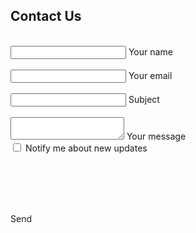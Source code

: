 <!--Section: Contact v.2-->
<section class="mb-4" id='contact-form-submittedok' style="display:none">
    Your enquiry has been submitted. Thanks for getting in touch!<br/>
    <a href="/about">Click to return Home</a>
</section>
<section class="mb-4" id='contact-form-section'>
    <h1>Contact Us</h1>
    <!--Section description-->
    <div class="row">
        <!--Grid column-->
        <div class="col-md-9 mb-md-0 mb-5">
            <form id="contact-form" name="contact-form" action="#" method="POST">
                <!--Grid row-->
                <div class="row">
                    <!--Grid column-->
                    <div class="col-md-6">
                        <div class="md-form mb-0">
                            <div id="name-error" class="error">&nbsp;</div>
                            <input type="text" id="name" name="name" class="form-control">
                            <label for="name" class="">Your name</label>
                        </div>
                    </div>
                    <!--Grid column-->
                    <!--Grid column-->
                    <div class="col-md-6">
                        <div class="md-form mb-0">
                            <div id="email-error" class="error">&nbsp;</div>
                            <input type="text" id="email" name="email" class="form-control">
                            <label for="email" class="">Your email</label>
                        </div>
                    </div>
                    <!--Grid column-->
                </div>
                <!--Grid row-->
                <!--Grid row-->
                <div class="row">
                    <div class="col-md-12">
                        <div class="md-form mb-0">
                            <div id="subject-error" class="error">&nbsp;</div>
                            <input type="text" id="subject" name="subject" class="form-control">
                            <label for="subject" class="">Subject</label>
                        </div>
                    </div>
                </div>
                <!--Grid row-->
                <div class="row">
                    <!--Grid column-->
                    <div class="col-md-12">
                        <div class="md-form">
                            <div id="message-error" class="error">&nbsp;</div>
                            <textarea type="text" id="message" name="message" rows="2" class="form-control md-textarea"></textarea>
                            <label for="message">Your message</label>
                        </div>
                    </div>
                </div>
                <div class="sm-form">
                    <input 
                    type="checkbox"  name="updates" id="updates" value="1">
                    <label 
                    for="updates" >Notify me about new updates</label>
                </div>
                <div class="clearfix" style="min-height: 1em;margin-bottom:1em;"> &nbsp; </div>  
                <div class="clearfix" style="min-height: 1em;"> &nbsp; </div>  
                <div class="row">
                    <!--Grid column-->
                    <div class="col-md-12">
                        <div class="md-form">
                            <div id='recaptcha'>&nbsp;</div>
                        </div>
                    </div>
                </div>
                <div class="clearfix" style="margin-bottom:1em;"> &nbsp; </div>  
                <!--Grid row-->
                <div class="row">
                <div class="text-center text-md-left">
                    <div class="btn btn-primary" onclick="sendForm();">Send</div>
                </div>
                </div>
            </form>
            <script type="text/javascript">
                    if(typeof(grecaptcha)!='undefined'){
                    grecaptcha.render('recaptcha', {
                        'sitekey' : '6LfBRMUaAAAAAFZgBArQhXoM4quk8SfG0tuWEfGx'
                        });
                    }
                    function sendForm(){
                        var form = ConvertFormToJSON($('#contact-form'));
                        if(validateForm(form)){
                            console.dir(form);
                        axios.post('/contactform')
                        .then(response => { 
                                if(response.status=200){
                                $('#contact-form-section').slideUp(); 
                                $('#contact-form-submittedok').slideDown();
                                }
                            })
                        }else{
                            console.log("invalid")
                        }
                    }node server.js
                    $("#contact-form input,textarea").on( "change", function() {
                        var form = ConvertFormToJSON($('#contact-form'));
                        validateForm(form);
                    });
                    function validateForm(form) {
                        console.log("About to validate...");
                        var result = true;
                        $(".error").html("");
                        if (form.name == "") {
                            $('#name-error').html("Name cannot be empty");
                            console.log("name empty");
                            result = false;
                        }
                        if (form.email == "") {
                            $('#email-error').html("Email cannot be empty");
                            result = false;
                        } else {
                            var re = /^(([^<>()\[\]\\.,;:\s@"]+(\.[^<>()\[\]\\.,;:\s@"]+)*)|(".+"))@((\[[0-9]{1,3}\.[0-9]{1,3}\.[0-9]{1,3}\.[0-9]{1,3}])|(([a-zA-Z\-0-9]+\.)+[a-zA-Z]{2,}))$/;
                            if(!re.test(form.email)){
                                $('#email-error').html("Email format invalid");
                                result = false;
                            }
                        }
                        if (form.subject == "") {
                            $('#subject-error').html("Please provide a Subject");
                            result = false;
                        }
                        if (form.message == "") {
                            $('#message-error').html("Please provide a Message");
                            result = false;
                        }
                        return result;
}
// convert to JSON
function ConvertFormToJSON(form){
    var array = jQuery(form).serializeArray();
    var json = {};
    jQuery.each(array, function() {
        json[this.name] = this.value || '';
    });
    return json;
}
            </script>
                <div class="clearfix"> &nbsp; </div>  
        </div>
        <!--Grid column-->
    </div>
</section>
<!--Section: Contact v.2-->